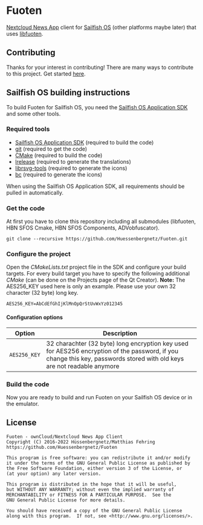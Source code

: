 # Fuoten
[Nextcloud News App](https://apps.nextcloud.com/apps/news) client for [Sailfish OS](https://sailfishos.org/)
(other platforms maybe later) that uses [libfuoten](https://github.com/Huessenbergnetz/libfuoten).

## Contributing
Thanks for your interest in contributing! There are many ways to contribute to this project.
Get started [here](https://github.com/Huessenbergnetz/Fuoten/blob/master/CONTRIBUTING.md).

## Sailfish OS building instructions
To build Fuoten for Sailfish OS, you need the [Sailfish OS Application SDK](https://sailfishos.org/wiki/Application_SDK)
and some other tools.

### Required tools
* [Sailfish OS Application SDK](https://sailfishos.org/wiki/Application_SDK) (required to build the code)
* [git](https://git-scm.com/) (required to get the code)
* [CMake](https://cmake.org/) (required to build the code)
* [lrelease](https://doc.qt.io/qt-5/linguist-manager.html) (required to generate the translations)
* [librsvg-tools](https://wiki.gnome.org/Projects/LibRsvg) (required to generate the icons)
* [bc](http://www.gnu.org/software/bc/bc.html) (required to generate the icons)

When using the Sailfish OS Application SDK, all requirements should be pulled in automatically.

### Get the code
At first you have to clone this repository including all submodules (libfuoten, HBN SFOS Cmake, HBN SFOS Components, ADVobfuscator).

    git clone --recursive https://github.com/Huessenbergnetz/Fuoten.git

### Configure the project
Open the *CMakeLists.txt* project file in the SDK and configure your build targets. For every build target
you have to specify the following additional *CMake* (can be done on the Projects page of the Qt Creator).
**Note:** The AES256_KEY used here is only an example. Please use your own 32 character (32 byte) long key.

    AES256_KEY=AbCdEfGhIjKlMnOpQrStUvWxYz012345

#### Configuration options
| Option                         | Description
| ------------------------------ | ---------------
| `AES256_KEY`                   | 32 charachter (32 byte) long encryption key used for AES256 encryption of the password, if you change this key, passwords stored with old keys are not readable anymore

### Build the code
Now you are ready to build and run Fuoten on your Sailfish OS device or in the emulator.

## License
```
Fuoten - ownCloud/Nextcloud News App Client
Copyright (C) 2016-2022 Hüssenbergnetz/Matthias Fehring
https://github.com/Huessenbergnetz/Fuoten

This program is free software: you can redistribute it and/or modify
it under the terms of the GNU General Public License as published by
the Free Software Foundation, either version 3 of the License, or
(at your option) any later version.

This program is distributed in the hope that it will be useful,
but WITHOUT ANY WARRANTY; without even the implied warranty of
MERCHANTABILITY or FITNESS FOR A PARTICULAR PURPOSE.  See the
GNU General Public License for more details.

You should have received a copy of the GNU General Public License
along with this program.  If not, see <http://www.gnu.org/licenses/>.
```
